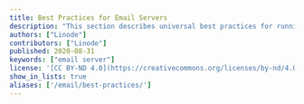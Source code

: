 ```yaml
---
title: Best Practices for Email Servers
description: "This section describes universal best practices for running a mail server and breaks down what the components of a mail server are."
authors: ["Linode"]
contributors: ["Linode"]
published: 2020-08-31
keywords: ["email server"]
license: '[CC BY-ND 4.0](https://creativecommons.org/licenses/by-nd/4.0)'
show_in_lists: true
aliases: ['/email/best-practices/']
---
```


